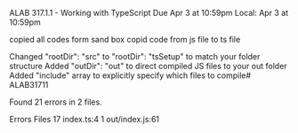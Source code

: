 ALAB 317.1.1 - Working with TypeScript
Due Apr 3 at 10:59pm Local: Apr 3 at 10:59pm


copied all codes form sand box
copid code from js file to ts file

Changed "rootDir": "src" to "rootDir": "tsSetup" to match your folder structure
Added "outDir": "out" to direct compiled JS files to your out folder
Added "include" array to explicitly specify which files to compile# ALAB31711

Found 21 errors in 2 files.

Errors  Files
    17  index.ts:4
     1  out/index.js:61
